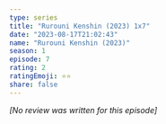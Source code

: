```yaml
---
type: series
title: "Rurouni Kenshin (2023) 1x7"
date: "2023-08-17T21:02:43"
name: "Rurouni Kenshin (2023)"
season: 1
episode: 7
rating: 2
ratingEmoji: ⭐️⭐️
share: false
---
```


*[No review was written for this episode]*
